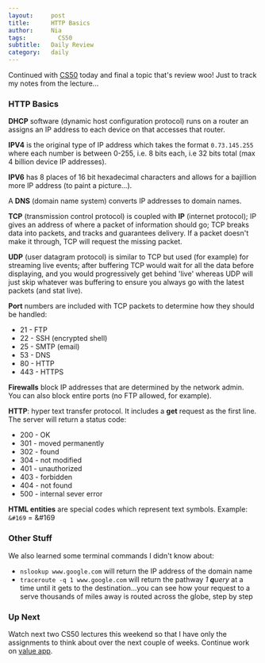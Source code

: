 ```yaml
---
layout:     post
title:      HTTP Basics
author:     Nia
tags: 		  CS50
subtitle:  	Daily Review
category:   daily
---
```


Continued with [CS50](https://niamurrell.github.io/search/#CS50) today and final a topic that's review woo! Just to track my notes from the lecture...

### HTTP Basics

**DHCP** software (dynamic host configuration protocol) runs on a router an assigns an IP address to each device on that accesses that router.

**IPV4** is the original type of IP address which takes the format `0.73.145.255` where each number is between 0-255, i.e. 8 bits each, i.e 32 bits total (max 4 billion device IP addresses).

**IPV6** has 8 places of 16 bit hexadecimal characters and allows for a bajillion more IP address (to paint a picture...).

A **DNS** (domain name system) converts IP addresses to domain names.

**TCP** (transmission control protocol) is coupled with **IP** (internet protocol); IP gives an address of where a packet of information should go; TCP breaks data into packets, and tracks and guarantees delivery. If a packet doesn't make it through, TCP will request the missing packet.

**UDP** (user datagram protocol) is similar to TCP but used (for example) for streaming live events; after buffering TCP would wait for all the data before displaying, and you would progressively get behind 'live' whereas UDP will just skip whatever was buffering to ensure you always go with the latest packets (and stat live).

**Port** numbers are included with TCP packets to determine how they should be handled:
* 21 - FTP
* 22 - SSH (encrypted shell)
* 25 - SMTP (email)
* 53 - DNS
* 80 - HTTP
* 443 - HTTPS

**Firewalls** block IP addresses that are determined by the network admin. You can also block entire ports (no FTP allowed, for example).

**HTTP**: hyper text transfer protocol. It includes a **get** request as the first line. The server will return a status code:
* 200 - OK
* 301 - moved permanently
* 302 - found
* 304 - not modified
* 401 - unauthorized
* 403 - forbidden
* 404 - not found
* 500 - internal sever error

**HTML entities** are special codes which represent text symbols. Example: `&#169` = &#169


### Other Stuff

We also learned some terminal commands I didn't know about:
* `nslookup www.google.com` will return the IP address of the domain name
* `traceroute -q 1 www.google.com` will return the pathway *1 **q**uery* at a time until it gets to the destination...you can see how your request to a serve thousands of miles away is routed across the globe, step by step

### Up Next

Watch next two CS50 lectures this weekend so that I have only the assignments to think about over the next couple of weeks. Continue work on [value app](https://niamurrell.github.io/search/#ValueApp).